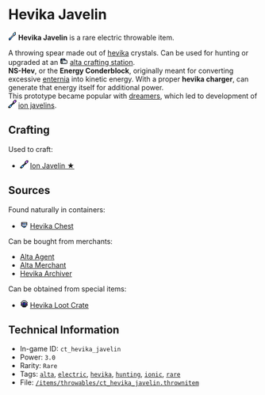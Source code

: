 # Hevika Javelin

<img src="https://raw.githubusercontent.com/Ceterai/Enternia/main/items/throwables/ct_hevika_javelin.png" alt="Hevika Javelin icon" loading="lazy" height="16px" width="auto" /> **Hevika Javelin** is a rare electric throwable item.

A throwing spear made out of [hevika](https://ceterai.github.io/MyEnternia/Wiki/Tags/Hevika) crystals. Can be used for hunting or upgraded at an <img src="https://raw.githubusercontent.com/Ceterai/Enternia/main/objects/alta/crafting/crafting_station/icon1.png" alt="Alta Crafting Station icon" loading="lazy" height="16px" width="auto" /> [alta crafting station](https://ceterai.github.io/MyEnternia/Wiki/AltaCraftingStation).  
**NS-Hev**, or the **Energy Conderblock**, originally meant for converting excessive [enternia](https://ceterai.github.io/MyEnternia/Wiki/Tags/Enternia) into kinetic energy. With a proper **hevika charger**, can generate that energy itself for additional power.  
This prototype became popular with [dreamers](https://ceterai.github.io/MyEnternia/Wiki/Dreamer), which led to development of <img src="https://raw.githubusercontent.com/Ceterai/Enternia/main/items/throwables/ct_ion_javelin.png" alt="Ion Javelin ★ icon" loading="lazy" height="16px" width="auto" /> [ion javelins](https://ceterai.github.io/MyEnternia/Wiki/IonJavelin).

## Crafting

Used to craft:

- <img src="https://raw.githubusercontent.com/Ceterai/Enternia/main/items/throwables/ct_ion_javelin.png" alt="Ion Javelin ★ icon" loading="lazy" height="16px" width="auto" /> [Ion Javelin ★](https://ceterai.github.io/MyEnternia/Wiki/IonJavelin)

## Sources

Found naturally in containers:

- <img src="https://raw.githubusercontent.com/Ceterai/Enternia/main/objects/biome/alterash_prime/hevika/decorative/chest/icon.png" alt="Hevika Chest icon" loading="lazy" height="16px" width="auto" /> [Hevika Chest](https://ceterai.github.io/MyEnternia/Wiki/HevikaChest)

Can be bought from merchants:

- [Alta Agent](https://ceterai.github.io/MyEnternia/Wiki/AltaAgent)
- [Alta Merchant](https://ceterai.github.io/MyEnternia/Wiki/AltaMerchant)
- [Hevika Archiver](https://ceterai.github.io/MyEnternia/Wiki/HevikaArchiver)

Can be obtained from special items:

- <img src="https://raw.githubusercontent.com/Ceterai/Enternia/main/items/active/alta/loot/biome/ct_hevika_loot.png" alt="Hevika Loot Crate icon" loading="lazy" height="16px" width="auto" /> [Hevika Loot Crate](https://ceterai.github.io/MyEnternia/Wiki/HevikaLootCrate)

## Technical Information

- In-game ID: `ct_hevika_javelin`
- Power: `3.0`
- Rarity: `Rare`
- Tags: [`alta`](https://ceterai.github.io/MyEnternia/Wiki/Tags/Alta), [`electric`](https://ceterai.github.io/MyEnternia/Wiki/Tags/Electric), [`hevika`](https://ceterai.github.io/MyEnternia/Wiki/Tags/Hevika), [`hunting`](https://ceterai.github.io/MyEnternia/Wiki/Tags/Hunting), [`ionic`](https://ceterai.github.io/MyEnternia/Wiki/Tags/Ionic), [`rare`](https://ceterai.github.io/MyEnternia/Wiki/Tags/Rare)
- File: [`/items/throwables/ct_hevika_javelin.thrownitem`](https://github.com/Ceterai/Enternia/blob/main/items/throwables/ct_hevika_javelin.thrownitem)
